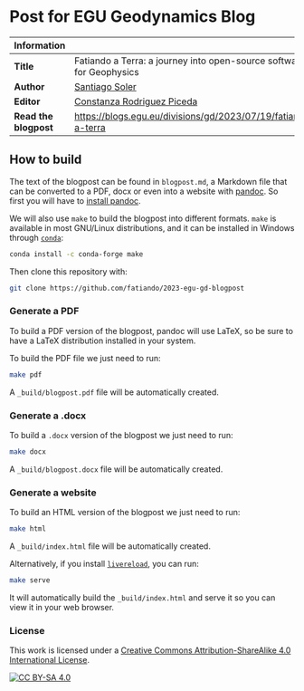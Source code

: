 # Post for EGU Geodynamics Blog

| **Information** | |
|---|---|
| **Title** | Fatiando a Terra: a journey into open-source software for Geophysics |
| **Author** | [Santiago Soler][santisoler] |
| **Editor** | [Constanza Rodriguez Piceda][constanza] |
| **Read the blogpost** | https://blogs.egu.eu/divisions/gd/2023/07/19/fatiando-a-terra |

## How to build

The text of the blogpost can be found in `blogpost.md`, a Markdown file that
can be converted to a PDF, docx or even into a website with [pandoc][pandoc].
So first you will have to [install pandoc][pandoc-install].

We will also use `make` to build the blogpost into different formats. `make` is
available in most GNU/Linux distributions, and it can be installed in Windows
through [`conda`][conda]:

```bash
conda install -c conda-forge make
```

Then clone this repository with:

```bash
git clone https://github.com/fatiando/2023-egu-gd-blogpost
```

### Generate a PDF

To build a PDF version of the blogpost, pandoc will use LaTeX, so be sure to
have a LaTeX distribution installed in your system.

To build the PDF file we just need to run:

```bash
make pdf
```

A `_build/blogpost.pdf` file will be automatically created.

### Generate a .docx

To build a `.docx` version of the blogpost we just need to run:

```bash
make docx
```

A `_build/blogpost.docx` file will be automatically created.

### Generate a website

To build an HTML version of the blogpost we just need to run:

```bash
make html
```

A `_build/index.html` file will be automatically created.

Alternatively, if you install [`livereload`][livereload], you can run:

```bash
make serve
```

It will automatically build the `_build/index.html` and serve it so you can
view it in your web browser.

### License

This work is licensed under a
[Creative Commons Attribution-ShareAlike 4.0 International License][cc-by-sa].

[![CC BY-SA 4.0][cc-by-sa-image]][cc-by-sa]

[cc-by-sa]: http://creativecommons.org/licenses/by-sa/4.0/
[cc-by-sa-image]: https://licensebuttons.net/l/by-sa/4.0/88x31.png


[santisoler]: https://www.santisoler.com
[constanza]: https://www.plymouth.ac.uk/staff/constanza-rodriguez-piceda
[pandoc]: https://pandoc.org
[pandoc-install]: https://pandoc.org/installing.html
[conda]: https://github.com/conda-forge/miniforge
[livereload]: https://livereload.readthedocs.io

